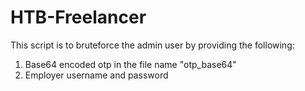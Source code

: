 # HTB-Freelancer

This script is to bruteforce the admin user by providing the following:

1. Base64 encoded otp in the file name "otp_base64"
2. Employer username and password
